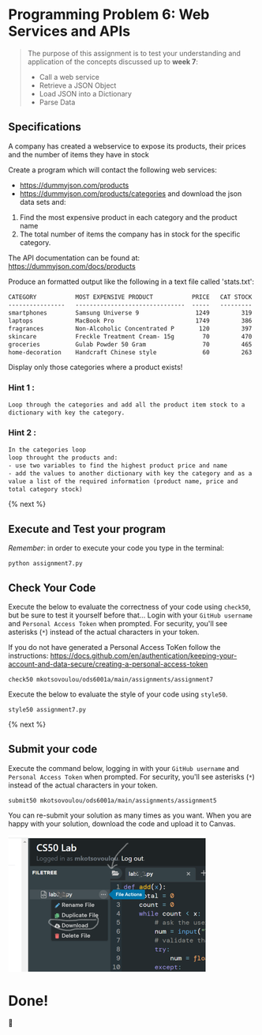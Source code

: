 # Programming Problem 6: Web Services and APIs

> The purpose of this assignment is to test your understanding and application of the concepts discussed up to **week 7**:
>
> - Call a web service
> - Retrieve a JSON Object
> - Load JSON into a Dictionary
> - Parse Data 

## Specifications
A company has created a webservice to expose its products, their prices and the number of items they have in stock

Create a program which will contact the following web services:
- https://dummyjson.com/products
- https://dummyjson.com/products/categories 
and download the json data sets and:
1. Find the most expensive product in each category and the product name 
2. The total number of items the company has in stock for the specific category.

The API documentation can be found at: https://dummyjson.com/docs/products

Produce an formatted output like the following in a text file called 'stats.txt':
```
CATEGORY           MOST EXPENSIVE PRODUCT           PRICE   CAT STOCK
----------------   -------------------------------  -----   --------- 
smartphones        Samsung Universe 9                1249         319
laptops            MacBook Pro                       1749         386
fragrances         Non-Alcoholic Concentrated P       120         397
skincare           Freckle Treatment Cream- 15g        70         470
groceries          Gulab Powder 50 Gram                70         465
home-decoration    Handcraft Chinese style             60         263
```
Display only those categories where a product exists!


### Hint 1 : 
    Loop through the categories and add all the product item stock to a dictionary with key the category.


### Hint 2 :
    In the categories loop 
    loop throught the products and:
    - use two variables to find the highest product price and name
    - add the values to another dictionary with key the category and as a value a list of the required information (product name, price and total category stock)


{% next %}


## Execute and Test your program 

*Remember*: in order to execute your code you type in the terminal:

```
python assignment7.py

```


## Check Your Code

Execute the below to evaluate the correctness of your code using `check50`, but be sure to test it yourself before that...
Login with your `GitHub username` and `Personal Access Token` when prompted. For security, you'll see asterisks (`*`) instead of the actual characters in your token. 

If you do not have generated a Personal Access ToKen follow the instructions: 
https://docs.github.com/en/authentication/keeping-your-account-and-data-secure/creating-a-personal-access-token

```
check50 mkotsovoulou/ods6001a/main/assignments/assignment7
```

Execute the below to evaluate the style of your code using `style50`.

```
style50 assignment7.py
```

{% next %}

## Submit your code

Execute the command below, logging in with your `GitHub username` and `Personal Access Token` when prompted. For security, you'll see asterisks (`*`) instead of the actual characters in your token. 

```
submit50 mkotsovoulou/ods6001a/main/assignments/assignment5
```

You can re-submit your solution as many times as you want.
When you are happy with your solution, download the code and upload it to Canvas.

![Image of download](download.png)

# Done!
:tada: